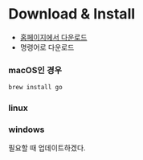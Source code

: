 # Download & Install
- [홈페이지에서 다운로드](https://golang.org/doc/install)
- 명령어로 다운로드
### macOS인 경우
```sh
brew install go
```
### linux
### windows
필요할 때 업데이트하겠다.

